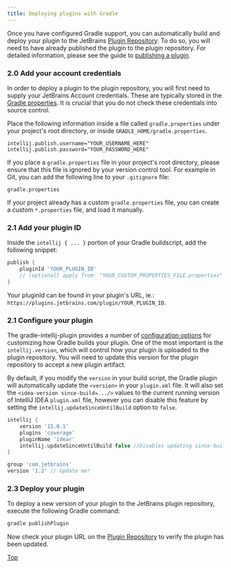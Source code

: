```yaml
---
title: Deploying plugins with Gradle
---
```


Once you have configured Gradle support, you can automatically build and deploy your plugin to the JetBrains [Plugin Repository](http://plugins.jetbrains.com). To do so, you will need to have already published the plugin to the plugin repository. For detailed information, please see the guide to [publishing a plugin](http://www.jetbrains.org/intellij/sdk/docs/basics/getting_started/publishing_plugin.html).

### 2.0 Add your account credentials

In order to deploy a plugin to the plugin repository, you will first need to supply your JetBrains Account credentials. These are typically stored in the [Gradle properties](https://docs.gradle.org/current/userguide/build_environment.html#sec:gradle_configuration_properties). It is crucial that you do not check these credentials into source control.

Place the following information inside a file called `gradle.properties` under your project's root directory, or inside `GRADLE_HOME/gradle.properties`.

```
intellij.publish.username="YOUR_USERNAME_HERE"
intellij.publish.password="YOUR_PASSWORD_HERE"
```

If you place a `gradle.properties` file in your project's root directory, please ensure that this file is ignored by your version control tool. For example in Git, you can add the following line to your `.gitignore` file:

```
gradle.properties
```

If your project already has a custom `gradle.properties` file, you can create a custom `*.properties` file, and load it manually.


### 2.1 Add your plugin ID

Inside the `intellij { ... }` portion of your Gradle buildscript, add the following snippet:

```groovy
publish {
    pluginId 'YOUR_PLUGIN_ID'
    // (optional) apply from: "YOUR_CUSTOM_PROPERTIES_FILE.properties"
}
```

Your pluginId can be found in your plugin's URL, ie.: `https://plugins.jetbrains.com/plugin/YOUR_PLUGIN_ID`.

### 2.1 Configure your plugin

The gradle-intellij-plugin provides a number of [configuration options](https://github.com/JetBrains/gradle-intellij-plugin#configuration) for customizing how Gradle builds your plugin. One of the most important is the `intellij.version`, which will control how your plugin is uploaded to the plugin repository. You will need to update this version for the plugin repository to accept a new plugin artifact.

By default, if you modify the `version` in your build script, the Gradle plugin will automatically update the `<version>` in your `plugin.xml` file. It will also set the `<idea-version since-build=.../>` values to the current running version of IntelliJ IDEA `plugin.xml` file, however you can disable this feature by setting the `intellij.updateSinceUntilBuild` option to `false`.

```groovy
intellij {
    version '15.0.1'
    plugins 'coverage'
    pluginName 'idear'
    intellij.updateSinceUntilBuild false //Disables updating since-build attribute in plugin.xml
}

group 'com.jetbrains'
version '1.2' // Update me!
```

### 2.3 Deploy your plugin

To deploy a new version of your plugin to the JetBrains plugin repository, execute the following Gradle command:

```bash
gradle publishPlugin
```

Now check your plugin URL on the [Plugin Repository](https://plugins.jetbrains.com/) to verify the plugin has been updated.

[Top](/tutorials/build_system.md)